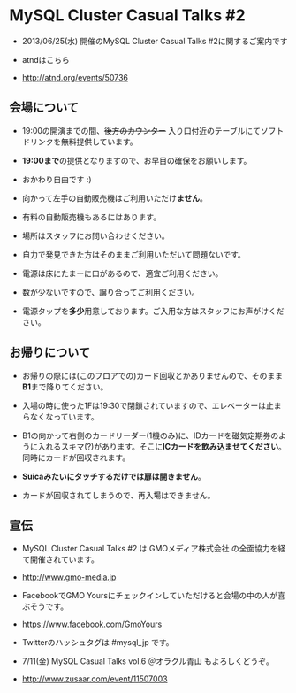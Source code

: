 # MySQL Cluster Casual Talks #2

* 2013/06/25(水) 開催のMySQL Cluster Casual Talks #2に関するご案内です

* atndはこちら
 * http://atnd.org/events/50736


## 会場について

* 19:00の開演までの間、<del>後方のカウンター</del> 入り口付近のテーブルにてソフトドリンクを無料提供しています。
 * **19:00まで**の提供となりますので、お早目の確保をお願いします。
  * おかわり自由です :)

* 向かって左手の自動販売機はご利用いただけ**ません**。
 * 有料の自動販売機もあるにはあります。
  * 場所はスタッフにお問い合わせください。
   * 自力で発見できた方はそのままご利用いただいて問題ないです。

* 電源は床にたまーに口があるので、適宜ご利用ください。
 * 数が少ないですので、譲り合ってご利用ください。
  * 電源タップを**多少**用意しております。ご入用な方はスタッフにお声がけください。

## お帰りについて

* お帰りの際には(このフロアでの)カード回収とかありませんので、そのまま**B1**まで降りてください。
 * 入場の時に使った1Fは19:30で閉鎖されていますので、エレベーターは止まらなくなっています。

* B1の向かって右側のカードリーダー(1機のみ)に、IDカードを磁気定期券のように入れるスキマ(?)があります。そこに**ICカードを飲み込ませてください**。同時にカードが回収されます。
 * **Suicaみたいにタッチするだけでは扉は開きません**。

* カードが回収されてしまうので、再入場はできません。

## 宣伝

* MySQL Cluster Casual Talks #2 は GMOメディア株式会社 の全面協力を経て開催されています。
 * http://www.gmo-media.jp

* FacebookでGMO Yoursにチェックインしていただけると会場の中の人が喜ぶそうです。
 * https://www.facebook.com/GmoYours

* Twitterのハッシュタグは #mysql_jp です。

* 7/11(金) MySQL Casual Talks vol.6 ＠オラクル青山 もよろしくどうぞ。
 * http://www.zusaar.com/event/11507003

